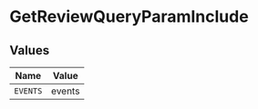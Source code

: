 # GetReviewQueryParamInclude


## Values

| Name     | Value    |
| -------- | -------- |
| `EVENTS` | events   |